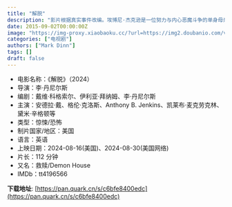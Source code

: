 ```yaml
---
title: "解脱"
description: "影片根据真实事件改编。埃博尼·杰克逊是一位努力与内心恶魔斗争的单身母亲，她带着家人搬进新家，开始新的生活。"
date: 2015-09-02T00:00:00Z
image: "https://img-proxy.xiaobaoku.cc/?url=https://img2.doubanio.com/view/photo/l/public/p2910159141.webp"
categories: ["电视剧"]
authors: ["Mark Dinn"]
tags: []
draft: false
---
```


- 电影名称：《解脱》（2024）
- 导演：李·丹尼尔斯
- 编剧：戴维·科格索尔、伊利亚·拜纳姆、李·丹尼尔斯
- 主演：安德拉·戴、格伦·克洛斯、Anthony B. Jenkins、凯莱布·麦克劳克林、黛米·辛格顿等
- 类型：惊悚/恐怖
- 制片国家/地区：美国
- 语言：英语
- 上映日期：2024-08-16(美国)、2024-08-30(美国网络)
- 片长：112 分钟
- 又名：救赎/Demon House
- IMDb：tt4196566 

**下载地址**: [https://pan.quark.cn/s/c6bfe8400edc](https://pan.quark.cn/s/c6bfe8400edc)

